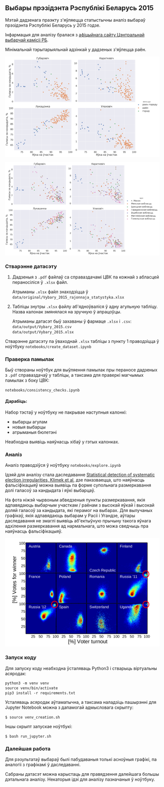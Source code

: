 ## Выбары прэзідэнта Рэспублікі Беларусь 2015

Мэтай дадзенага праэкту з'яўляецца статыстычны аналіз 
выбараў прэзідэнта Рэспублікі Беларусь у 2015 годзе.

Інфармацыя для аналізу бралася з 
[афіцыйнага сайту Цэнтральнай выбарчай камісіі РБ](http://www.rec.gov.by/dokumenty).

Мінімальнай тэрытарыяльнай адзінкай у дадзеных з'яўлецца раён.

![votes_vs_turnout_by_district_type](img/votes_vs_turnout_by_district_type.png)

![votes_vs_turnout_by_region](img/votes_vs_turnout_by_region.png)

### Стварэнне датасэту

1. Дадзеныя з `.pdf` файлаў са справаздачамі ЦВК па кожнай з абласцей 
пераносіліся ў `.xlsx` файл. 

   Атрыманы `.xlsx` файл знаходзіцца ў `data/original/Vybary_2015_rajonnaja_statystyka.xlsx`

2. Табліцы знутры `.xlsx` файлу аб'ядноўваліся ў адну агульную табліцу. 
   Назва калонак змянялася на зручную ў апрацоўцы. 
   
   Атрыманы датасэт быў захаваны ў фармаце `.xlsx` і `.csv`:
   `data/output/Vybary_2015.csv`  
   `data/output/Vybary_2015.xlsx`
   
Стварэнне датасэту па ўваходнай `.xlsx` табліцы з пункту 1
праводзіцца ў ноўтбуку `notebooks/create_dataset.ipynb`
   
### Праверка памылак
Быў створаны ноўтбук для выўляення памылак 
пры пераносе дадзеных з `.pdf` справаздачаў у табліцы, 
а таксама для праверкі магчымых памылак з боку ЦВК:

`notebooks/consistency_checks.ipynb`

#### Дарабіць:
Набор тэстаў у ноўтбуку не пакрывае наступныя калонкі:
* выбарцы агулам
* новыя выбарцы
* атрыманыя бюлетэні

Неабходна выявіць наяўнасць хібаў у гэтых калонках.

### Аналіз

Аналіз праводзіўся ў ноўтбуку `notebooks/explore.ipynb`

Ідэяй для аналізу стала даследаванне [Statistical detection of
systematic election irregularities, Klimek et al](https://arxiv.org/abs/1201.3087),
дзе паказваецца, што наяўнасць фальсіфікацыяў можна выявіць 
па форме супольнага размеркавання долі галасоў за кандыдата і яўкі выбарцаў.

На фота ніжэй чырвоным абведзеныя пункты размеркавання, якія адпавядаюць
выбарчым участкам / раёнам з высокай яўкай і высокай доляй галасоў за кандыдата, 
які перамог на выбарах. Для вылучаных графікаў, якія адпавядаюць выбарам у Расіі і Угандзе,
аўтары даследавання не змаглі выявіць аб'ектыўную прычыну такога яўнага адхілення 
размеркавання ад нармальнага, што можа сведчыць пра наяўнасць фальсіфікацыяў.

![Klimek](img/Klimek.png)

### Запуск коду

Для запуску коду неабходна ўсталяваць Python3 і стварыць віртуальны асяродак:
```
python3 -m venv venv
source venv/bin/activate
pip3 install -r requirements.txt
```

Усталяваць асяродак аўтаматычна, а таксама наладзіць пашырэнні 
для Jupyter Notebook можна з дапамогай адмысловага скрыпту:

`$ source venv_creation.sh`

Іншы скрыпт запускае ноўтбукі:

`$ bash run_jupyter.sh` 

### Далейшая работа

Для рэзультатаў выбараў былі пабудаваныя толькі асноўныя графікі, 
па аналогіі з графікамі ў даследаванні.

Сабраны датасэт можна карыстаць для правядзення далейшага большы дэтальнага аналізу.
Некаторыя ідэі для аналізу пазначаныя ў ноўтбуку. 